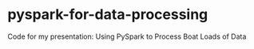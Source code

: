 # pyspark-for-data-processing
Code for my presentation: Using PySpark to Process Boat Loads of Data
